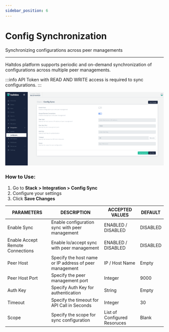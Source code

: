 ```yaml
---
sidebar_position: 6
---
```


# Config Synchronization

Synchronizing configurations across peer managements

---

Haltdos platform supports periodic and on-demand synchronization of configurations across multiple peer managements. 

:::info
API Token with READ AND WRITE access is required to sync configurations.
:::

![config sync](/img/platform/v7/docs/config_sync_newui.png)

### How to Use:

1. Go to **Stack > Integration > Config Sync**
2. Configure your settings
3. Click **Save Changes**

| PARAMETERS       | DESCRIPTION                                              | ACCEPTED VALUES    | DEFAULT  |
|------------------|----------------------------------------------------------|--------------------|----------|
| Enable Sync      | Enable configuration sync with peer management           | ENABLED / DISABLED | DISABLED |
| Enable Accept Remote Connections | Enable lo/accept sync with peer management | ENABLED / DISABLED | DISABLED |
| Peer Host        | Specify the host name or IP address of peer management   | IP / Host Name     | Empty    |
| Peer Host Port   | Specify the peer management port                         | Integer            | 9000     |
| Auth Key         | Specify Auth Key for authentication                      | String             | Empty    |
| Timeout          | Specify the timeout for API Call in Seconds              | Integer            | 30       |
| Scope            | Specify the scope for sync configuration                 |  List of Configured Resoruces | Blank    |